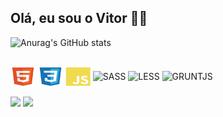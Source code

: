 ## Olá, eu sou o Vitor 🤙🏼



![Anurag's GitHub stats](https://github-readme-stats.vercel.app/api?username=souviitor&show_icons=true&theme=dark)

<div style="display: inline_block"><br>
  <img align="center" alt="Rafa-HTML" height="30" width="40" src="https://raw.githubusercontent.com/devicons/devicon/master/icons/html5/html5-original.svg">
  <img align="center" alt="Rafa-CSS" height="30" width="40" src="https://raw.githubusercontent.com/devicons/devicon/master/icons/css3/css3-original.svg">
    <img align="center" alt="JS" height="30" width="40" src="https://raw.githubusercontent.com/devicons/devicon/master/icons/javascript/javascript-plain.svg">
    <img align="center" alt="SASS" height="30" width="40" src="https://cdn.jsdelivr.net/gh/devicons/devicon@latest/icons/sass/sass-original.svg">
    <img align="center" alt="LESS" height="30" width="40" src="https://cdn.jsdelivr.net/gh/devicons/devicon@latest/icons/less/less-plain-wordmark.svg">
    <img align="center" alt="GRUNTJS" height="30" width="40" src="https://cdn.jsdelivr.net/gh/devicons/devicon@latest/icons/grunt/grunt-original.svg">
    
            
         
          
      
    
</div>
<br />


<div> 
  <a href="https://instagram.com/__vitorsou" target="_blank"><img src="https://img.shields.io/badge/-Instagram-%23E4405F?style=for-the-badge&logo=instagram&logoColor=white" target="_blank"></a>
  <a href="https://www.linkedin.com/in/vitor-guedes-souza/" target="_blank"><img src="https://img.shields.io/badge/-LinkedIn-%230077B5?style=for-the-badge&logo=linkedin&logoColor=white" target="_blank"></a> 
</div>
